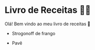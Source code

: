 # Livro de Receitas :man_cook:

Olá! Bem vindo ao meu livro de receitas :wave:

- Strogonoff de frango

- Pavê

  
